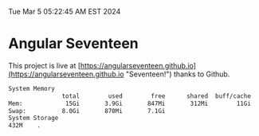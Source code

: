 Tue Mar  5 05:22:45 AM EST 2024

# Angular Seventeen


This project is live at [https://angularseventeen.github.io](https://angularseventeen.github.io "Seventeen!") thanks to Github.

```bash
System Memory
               total        used        free      shared  buff/cache   available
Mem:            15Gi       3.9Gi       847Mi       312Mi        11Gi        11Gi
Swap:          8.0Gi       870Mi       7.1Gi
System Storage
432M	.
